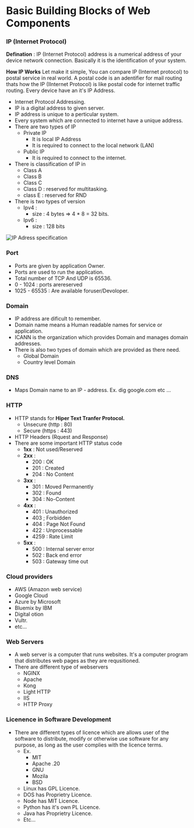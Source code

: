 # Basic Building Blocks of Web Components

### IP (Internet Protocol)

**Defination** : IP (Internet Protocol) address is a numerical address of your device network connection. Basically it is the identification of your system.

**How IP Works**
Let make it simple, You can compare IP (Internet protocol) to postal service in real world. A postal code is an adentifier for mail routing thats how the IP (IInternet Protocol) is like postal code for internet traffic routing. Every device have an it's IP Address.

- Internet Protocol Addressing.
- IP is a digital address to given server.
- IP address is unique to a perticular system.
- Every system which are connected to internet have a unique address.
- There are two types of IP
  - Private IP
    - It is local IP Address
    - It is required to connect to the local network (LAN)
  - Public IP
    - It is required to connect to the internet.
- There is classification of IP in
  - Class A
  - Class B
  - Class C
  - Class D : reserved for multitasking.
  - class E : reserved for RND
- There is two types of version
  - Ipv4 :
    - size : 4 bytes => 4 \* 8 = 32 bits.
  - Ipv6 :
    - size : 128 bits

![IP Adress specification](/home/s/SurajRepo/missingskill-learning/images/ip-specification.jpg)

### Port

- Ports are given by application Owner.
- Ports are used to run the application.
- Total number of TCP And UDP is 65536.
- 0 - 1024 : ports arereserved
- 1025 - 65535 : Are available foruser/Devoloper.

### Domain

- IP address are dificult to remember.
- Domain name means a Human readable names for service or application.
- ICANN is the organization which provides Domain and manages domain addresses.
- There is also two types of domain which are provided as there need.
  - Global Domain
  - Country level Domain

### DNS

- Maps Domain name to an IP - address.
  Ex. dig google.com etc ...

### HTTP

- HTTP stands for **Hiper Text Tranfer Protocol.**
  - Unsecure (http : 80)
  - Secure (https : 443)
- HTTP Headers (Rquest and Response)
- There are some important HTTP status code
  - **1xx** : Not used/Reserved
  - **2xx** :
    - 200 : OK
    - 201 : Created
    - 204 : No Content
  - **3xx** :
    - 301 : Moved Permanently
    - 302 : Found
    - 304 : No-Content
  - **4xx** :
    - 401 : Unauthorized
    - 403 ; Forbidden
    - 404 : Page Not Found
    - 422 : Unprocessable
    - 4259 : Rate Limit
  - **5xx** :
    - 500 : Internal server error
    - 502 : Back end error
    - 503 : Gateway time out

### Cloud providers

- AWS (Amazon web service)
- Google Cloud
- Azure by Microsoft
- Bluemix by IBM
- Digital otion
- Vultr.
- etc...

### Web Servers

- A web server is a computer that runs websites. It's a computer program that distributes web pages as they are requsitioned.
- There are different type of webservers
  - NGINX
  - Apache
  - Kong
  - Light HTTP
  - IIS
  - HTTP Proxy

### Licenence in Software Development

- There are different types of licence which are allows user of the software to distribute, modify or otherwise use software for any purpose, as long as the user complies with the licence terms.
  - Ex.
    - MIT
    - Apache .20
    - GNU
    - Mozila
    - BSD
  - Linux has GPL Licence.
  - DOS has Proprietry Licence.
  - Node has MIT Licence.
  - Python has it's own PL Licence.
  - Java has Proprietry Licence.
  - Etc...
